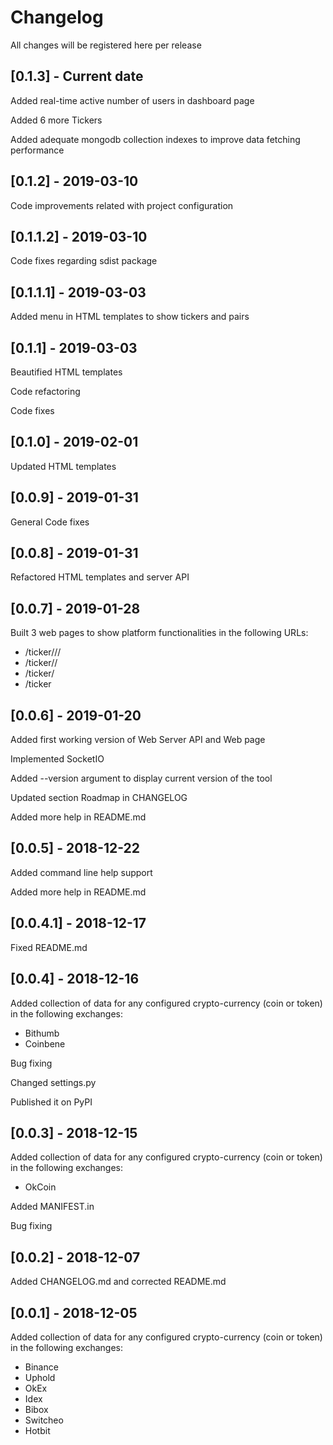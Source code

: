 # Changelog
All changes will be registered here per release 


## [0.1.3] - Current date
Added real-time active number of users in dashboard page

Added 6 more Tickers

Added adequate mongodb collection indexes to improve data fetching performance 


## [0.1.2] - 2019-03-10
Code improvements related with project configuration


## [0.1.1.2] - 2019-03-10
Code fixes regarding sdist package


## [0.1.1.1] - 2019-03-03
Added menu in HTML templates to show tickers and pairs


## [0.1.1] - 2019-03-03
Beautified HTML templates

Code refactoring

Code fixes


## [0.1.0] - 2019-02-01
Updated HTML templates


## [0.0.9] - 2019-01-31
General Code fixes


## [0.0.8] - 2019-01-31
Refactored HTML templates and server API


## [0.0.7] - 2019-01-28
Built 3 web pages to show platform functionalities in the following URLs:

* /ticker/<exchange>/<pair>/<frequency>
* /ticker/<pair>/<frequency>
* /ticker/<frequency>
* /ticker


## [0.0.6] - 2019-01-20
Added first working version of Web Server API and Web page

Implemented SocketIO

Added --version argument to display current version of the tool

Updated section Roadmap in CHANGELOG

Added more help in README.md


## [0.0.5] - 2018-12-22
Added command line help support

Added more help in README.md


## [0.0.4.1] - 2018-12-17
Fixed README.md


## [0.0.4] - 2018-12-16
Added collection of data for any configured crypto-currency (coin or token) in 
the following exchanges:

* Bithumb
* Coinbene

Bug fixing

Changed settings.py

Published it on PyPI


## [0.0.3] - 2018-12-15
Added collection of data for any configured crypto-currency (coin or token) in 
the following exchanges:

* OkCoin

Added MANIFEST.in

Bug fixing


## [0.0.2] - 2018-12-07
Added CHANGELOG.md and corrected README.md


## [0.0.1] - 2018-12-05
Added collection of data for any configured crypto-currency (coin or token) in 
the following exchanges:

* Binance
* Uphold
* OkEx
* Idex
* Bibox
* Switcheo
* Hotbit
